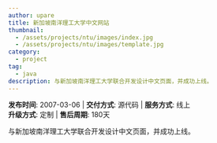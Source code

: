 ```yaml
---
author: upare
title: 新加坡南洋理工大学中文网站
thumbnail:
  - /assets/projects/ntu/images/index.jpg
  - /assets/projects/ntu/images/template.jpg
category:
  - project
tag:
  - java
description: 与新加坡南洋理工大学联合开发设计中文页面，并成功上线。
---
```

**发布时间**: 2007-03-06 | **交付方式**: 源代码 | **服务方式**: 线上  
**升级方式**: 定制 | **售后周期**: 180天

 与新加坡南洋理工大学联合开发设计中文页面，并成功上线。